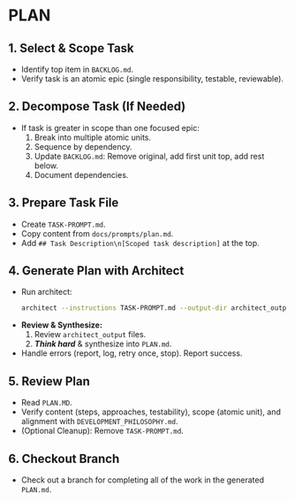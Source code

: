 # PLAN

## 1. Select & Scope Task
- Identify top item in `BACKLOG.md`.
- Verify task is an atomic epic (single responsibility, testable, reviewable).

## 2. Decompose Task (If Needed)
- If task is greater in scope than one focused epic:
    1. Break into multiple atomic units.
    2. Sequence by dependency.
    3. Update `BACKLOG.md`: Remove original, add first unit top, add rest below.
    4. Document dependencies.

## 3. Prepare Task File
- Create `TASK-PROMPT.md`.
- Copy content from `docs/prompts/plan.md`.
- Add `## Task Description\n[Scoped task description]` at the top.

## 4. Generate Plan with Architect
- Run architect:
    ```bash
    architect --instructions TASK-PROMPT.md --output-dir architect_output --model gemini-2.5-pro-exp-03-25 --model gemini-2.0-flash ./
    ```
- **Review & Synthesize:**
    1. Review `architect_output` files.
    2. ***Think hard*** & synthesize into `PLAN.md`.
- Handle errors (report, log, retry once, stop). Report success.

## 5. Review Plan
- Read `PLAN.MD`.
- Verify content (steps, approaches, testability), scope (atomic unit), and alignment with `DEVELOPMENT_PHILOSOPHY.md`.
- (Optional Cleanup): Remove `TASK-PROMPT.md`.

## 6. Checkout Branch
- Check out a branch for completing all of the work in the generated `PLAN.md`.

